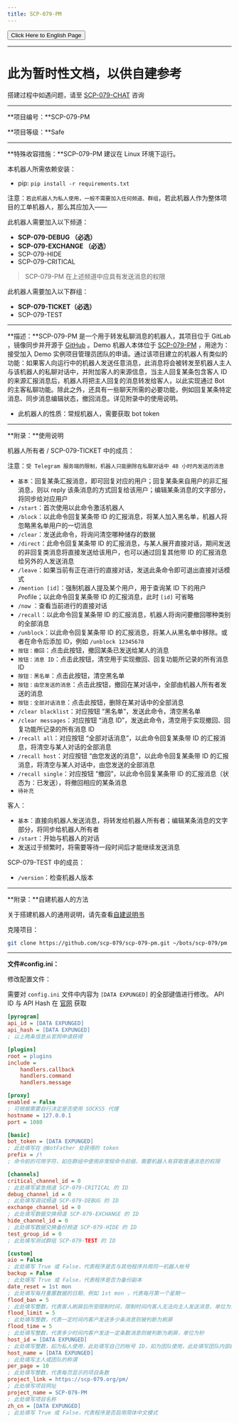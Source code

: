 ```yaml
---
title: SCP-079-PM
---
```


<link rel="stylesheet" href="/css/chinese.css">
<button onmouseover="PlaySound('totop1')" onmouseout="StopSound('totop1')" onclick="window.location.href = '/pm/';" class="en">Click Here to English Page</button>

---

# 此为暂时性文档，以供自建参考

搭建过程中如遇问题，请至 [SCP-079-CHAT](https://t.me/SCP_079_CHAT) 咨询

---

**项目编号：**SCP-079-PM

**项目等级：**Safe

---

**特殊收容措施：**SCP-079-PM 建议在 Linux 环境下运行。

本机器人所需依赖安装：

- pip: `pip install -r requirements.txt`

注意：`若此机器人为私人使用，一般不需要加入任何频道、群组`，若此机器人作为整体项目的工单机器人，那么其应加入——

此机器人需要加入以下频道：

- **SCP-079-DEBUG （必选）**
- **SCP-079-EXCHANGE （必选）**
- SCP-079-HIDE
- SCP-079-CRITICAL

> SCP-079-PM 在上述频道中应具有发送消息的权限

此机器人需要加入以下群组：

- **SCP-079-TICKET（必选）**
- SCP-079-TEST

---

**描述：**SCP-079-PM 是一个用于转发私聊消息的机器人，其项目位于 GitLab ，镜像同步并开源于 [GitHub](https://github.com/scp-079/scp-079-pm) 。Demo 机器人本体位于 <a href="https://t.me/SCP_079_PM_BOT" class="079" target="_blank">SCP-079-PM</a> ，用途为：接受加入 Demo 实例项目管理员团队的申请。通过该项目建立的机器人有类似的功能：如果客人向运行中的机器人发送任意消息，此消息将会被转发至机器人主人与该机器人的私聊对话中，并附加客人的来源信息，当主人回复某条包含客人 ID 的来源汇报消息后，机器人将把主人回复的消息转发给客人，以此实现通过 Bot 的主客私聊功能。除此之外，还具有一些聊天所需的必要功能，例如回复某条特定消息、同步消息编辑状态，撤回消息。详见附录中的使用说明。

- 此机器人的性质：常规机器人，需要获取 bot token

---

**附录：**使用说明

机器人所有者 / SCP-079-TICKET 中的成员：

注意：`受 Telegram 服务端的限制，机器人只能删除在私聊对话中 48 小时内发送的消息`

- `基本`：回复某条汇报消息，即可回复对应的用户；回复某条来自用户的非汇报消息，则以 reply 该条消息的方式回复给该用户；编辑某条消息的文字部分，将同步给对应用户
- `/start`：首次使用以此命令激活机器人
- `/block`：以此命令回复某条带 ID 的汇报消息，将某人加入黑名单，机器人将忽略黑名单用户的一切消息
- `/clear`：发送此命令，将询问清空哪种储存的数据
- `/direct`：此命令回复某条带 ID 的汇报消息，与某人展开直接对话，期间发送的非回复类消息将直接发送给该用户，也可以通过回复其他带 ID 的汇报消息给另外的人发送消息
- `/leave`：如果当前有正在进行的直接对话，发送此条命令即可退出直接对话模式
- `/mention [id]`：强制机器人提及某个用户，用于查询某 ID 下的用户 Profile；以此命令回复某条带 ID 的汇报消息，此时 `[id]` 可省略
- `/now` ：查看当前进行的直接对话
- `/recall`：以此命令回复某条带 ID 的汇报消息，机器人将询问要撤回哪种类别的全部消息
- `/unblock`：以此命令回复某条带 ID 的汇报消息，将某人从黑名单中移除。或者在命令后添加 ID，例如 `/unblock 12345678`
- `按钮：撤回`：点击此按钮，撤回某条已发送给某人的消息
- `按钮：消息 ID`：点击此按钮，清空用于实现撤回、回复功能所记录的所有消息 ID
- `按钮：黑名单`：点击此按钮，清空黑名单
- `按钮：由您发送的消息`：点击此按钮，撤回在某对话中，全部由机器人所有者发送的消息
- `按钮：全部对话消息`：点击此按钮，删除在某对话中的全部消息
- `/clear blacklist`：对应按钮 “黑名单”，发送此命令，清空黑名单
- `/clear messages`：对应按钮 “消息 ID”，发送此命令，清空用于实现撤回、回复功能所记录的所有消息 ID
- `/recall all`：对应按钮 “全部对话消息”，以此命令回复某条带 ID 的汇报消息，将清空与某人对话的全部消息
- `/recall host`：对应按钮 “由您发送的消息”，以此命令回复某条带 ID 的汇报消息，将清空与某人对话中，由您发送的全部消息
- `/recall single`：对应按钮 “撤回”，以此命令回复某条带 ID 的汇报消息（状态为：已发送），将撤回相应的某条消息
- `待补充`

客人：

- `基本`：直接向机器人发送消息，将转发给机器人所有者；编辑某条消息的文字部分，将同步给机器人所有者
- `/start`：开始与机器人的对话
- 发送过于频繁时，将需要等待一段时间后才能继续发送消息

SCP-079-TEST 中的成员：

- `/version`：检查机器人版本

---

**附录：**自建机器人的方法

关于搭建机器人的通用说明，请先查看<a href="/how-zh/" target="_blank">自建说明书</a>

克隆项目：

```bash
git clone https://github.com/scp-079/scp-079-pm.git ~/bots/scp-079/pm
```

---

**文件#config.ini：**

修改配置文件：

需要对 `config.ini` 文件中内容为 `[DATA EXPUNGED]` 的全部键值进行修改。 API ID 与 API Hash 在 <a href="https://my.telegram.org" target="_blank">官网</a> 获取

```ini
[pyrogram]
api_id = [DATA EXPUNGED] 
api_hash = [DATA EXPUNGED]
; 以上两条信息从官网申请获得

[plugins]
root = plugins
include =
    handlers.callback
    handlers.command
    handlers.message

[proxy]
enabled = False
; 可根据需要自行决定是否使用 SOCKS5 代理
hostname = 127.0.0.1
port = 1080

[basic]
bot_token = [DATA EXPUNGED]
; 此处填写在 @BotFather 处获得的 token
prefix = /!
; 命令前的可用字符，如在群组中使用非常规命令前缀，需要机器人有获取普通消息的权限

[channels]
critical_channel_id = 0
; 此处填写紧急频道 SCP-079-CRITICAL 的 ID
debug_channel_id = 0
; 此处填写调试频道 SCP-079-DEBUG 的 ID
exchange_channel_id = 0
; 此处填写数据交换频道 SCP-079-EXCHANGE 的 ID
hide_channel_id = 0
; 此处填写数据交换备份频道 SCP-079-HIDE 的 ID
test_group_id = 0
; 此处填写测试群组 SCP-079-TEST 的 ID

[custom]
aio = False
; 此处填写 True 或 False，代表程序是否与其他程序共用同一机器人帐号
backup = False
; 此处填写 True 或 False，代表程序是否为备份副本
date_reset = 1st mon
; 此处填写每月重置数据的日期，例如 1st mon ，代表每月第一个星期一
flood_ban = 5
; 此处填写整数，代表客人刷屏后所受限制时间，限制时间内客人无法向主人发送消息，单位为分钟
flood_limit = 5
; 此处填写整数，代表一定时间内客户发送多少条消息则被判断为刷屏
flood_time = 5
; 此处填写整数，代表多少时间内客户发送一定条数消息则被判断为刷屏，单位为秒
host_id = [DATA EXPUNGED]
; 此处填写整数，如为私人使用，此处填写自己的帐号 ID，如为团队使用，此处填写团队内部群组的 ID
host_name = [DATA EXPUNGED]
; 此处填写主人或团队的称谓
per_page = 10
; 此处填写整数，代表每页显示的项目条数
project_link = https://scp-079.org/pm/
; 此处填写项目网址
project_name = SCP-079-PM
; 此处填写项目名称
zh_cn = [DATA EXPUNGED]
; 此处填写 True 或 False，代表程序是否启用简体中文模式
```

<audio src="/audio/door/dooropenpage.ogg" autoplay></audio>
<audio id="dooropen079" src="/audio/door/dooropen079.ogg"/>
